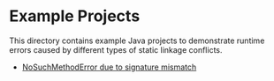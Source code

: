 # Example Projects

This directory contains example Java projects to demonstrate runtime errors
caused by different types of static linkage conflicts.

- [NoSuchMethodError due to signature mismatch](no-such-method-error-signature-mismatch/README.md)
